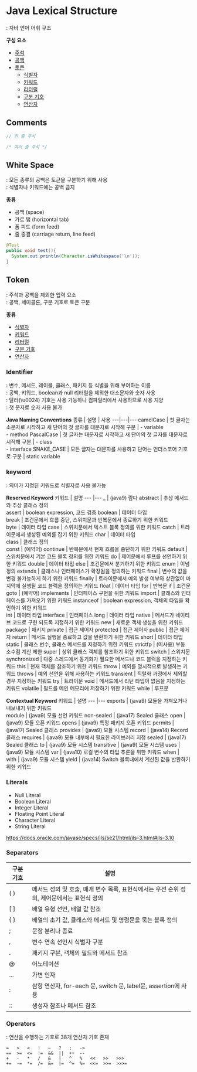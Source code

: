 # Java Lexical Structure   
: 자바 언어 어휘 구조  

**구성 요소**   
- [주석](#comments)
- [공백](#white-space)
- [토큰](#token)
  - [식별자](#identifier)
  - [키워드](#keyword)
  - [리터럴](#literals)
  - [구분 기호](#separators)
  - [연산자](#operators)


## Comments

```java
// 한 줄 주석

/* 여러 줄 주석 */
```



## White Space
: 모든 종류의 공백은 토큰을 구분하기 위해 사용  
: 식별자나 키워드에는 공백 금지  

**종류**
- 공백 (space)   
- 가로 탭 (horizontal tab)
- 폼 피드 (form feed)
- 줄 종결 (carriage return, line feed)

```java
@Test
public void test(){
  System.out.println(Character.isWhitespace('\n'));
}
```



## Token   
: 주석과 공백을 제외한 입력 요소  
: 공백, 세미콜론, 구분 기호로 토큰 구분  

**종류**
- [식별자](#identifier)
- [키워드](#keyword)
- [리터럴](#literals)
- [구분 기호](#separators)
- [연산자](#operators)



### Identifier
: 변수, 메서드, 레이블, 클래스, 패키지 등 식별을 위해 부여하는 이름  
: 공백, 키워드, boolean과 null 리터럴을 제외한 대소문자와 숫자 사용  
: 달러(\u0024) 기호는 사용 가능하나 컴파일러에서 사용하므로 사용 지양  
: 첫 문자로 숫자 사용 불가  


**Java Naming Conventions**
종류 | 설명 | 사용
---|---|---
camelCase  | 첫 글자는 소문자로 시작하고 새 단어의 첫 글자를 대문자로 시작해 구분 | - variable <br>- method
PascalCase | 첫 글자는 대문자로 시작하고 새 단어의 첫 글자를 대문자로 시작해 구분 | - class <br>- interface
SNAKE_CASE | 모든 글자는 대문자를 사용하고 단어는 언더스코어 기호로 구분 | static variable



### keyword
: 의미가 지정된 키워드로 식별자로 사용 불가능  

**Reserved Keyword**
키워드 | 설명 
--- |---
_            | (java9) 람다
abstract     | 추상 메서드와 추상 클래스 정의  
assert       | boolean expression, 코드 검증
boolean      | 데이터 타입   
break        | 조건문에서 흐름 중단, 스위치문과 반복문에서 종료하기 위한 키워드  
byte         | 데이터 타입 
case         | 스위치문에서 텍스트 블록 정의를 위한 키워드
catch        | 트라이문에서 생성된 예외를 잡기 위한 키워드
char         | 데이터 타입   
class        | 클래스 정의  
const        | (예약어)
continue     | 반복문에서 현재 흐름을 중단하기 위한 키워드
default      | 스위치문에서 기본 코드 블록 정의를 위한 키워드 
do           | 제어문에서 루프를 선언하기 위한 키워드 
double       | 데이터 타입
else         | 조건문에서 분기하기 위한 키워드
enum         | 이넘 정의
extends      | 클래스나 인터페이스가 확장됨을 정의하는 키워드
final        | 변수의 값을 변경 불가능하게 하기 위한 키워드
finally      | 트라이문에서 예외 발생 여부와 상관없이 마지막에 실행될 코드 블럭을 정의하는 키워드 
float        | 데이터 타입
for          | 반복문
if           | 조건문 
goto         | (예약어)
implements   | 인터페이스 구현을 위한 키워드
import       | 클래스와 인터페이스를 가져오기 위한 키워드
instanceof   | boolean expression, 객체의 타입을 확인하기 위한 키워드  
int          | 데이터 타입
interface    | 인터페이스
long         | 데이터 타입
native       | 메서드가 네이티브 코드로 구현 되도록 지정하기 위한 키워드
new          | 새로운 객체 생성을 위한 키워드
package      | 패키지 
private      | 접근 제어자
protected    | 접근 제어자
public       | 접근 제어자 
return       | 메서드 실행을 종료하고 값을 반환하기 위한 키워드
short        | 데이터 타입
static       | 클래스 변수, 클래스 메서드를 지정하기 위한 키워드
strictfp     | (미사용) 부동 소수점 계산 제한
super        | 상위 클래스 객체를 참조하기 위한 키워드
switch       | 스위치문
synchronized | 다중 스레드에서 동기화가 필요한 메서드나 코드 블럭을 지정하는 키워드 
this         | 현재 객체를 참조하기 위한 키워드
throw        | 예외를 명시적으로 발생하는 키워드
throws       | 예외 선언을 위해 사용하는 키워드
transient    | 직렬화 과정에서 제외할 경우 지정하는 키워드
try          | 트라이문
void         | 메서드에서 리턴 타입이 없음을 지정하는 키워드
volatile     | 필드를 메인 메모리에 저장하기 위한 키워드
while        | 루프문 


**Contextual Keyword**
키워드 | 설명 
--- |---
exports      | (java9) 모듈을 가져오거나 내보내기 위한 키워드   
module       | (java9) 모듈 선언 키워드 
non-sealed   | (java17) Sealed 클래스 
open         | (java9) 모듈 오픈 키워드
opens        | (java9) 특정 패키지 오픈 키워드
permits      | (java17) Sealed 클래스
provides     | (java9) 모듈 시스템
record       | (java14) Record 클래스 
requires     | (java9) 모듈 내부에서 필요한 라이브러리 지정
sealed       | (java17) Sealed 클래스
to           | (java9) 모듈 시스템
transitive   | (java9) 모듈 시스템
uses         | (java9) 모듈 시스템
var          | (java10) 로컬 변수의 타입 추론을 위한 키워드
when         | 
with         | (java9) 모듈 시스템
yield        | (java14) Switch 블록내에서 계산된 값을 반환하기 위한 키워드



### Literals 

- Null Literal
- Boolean Literal
- Integer Literal
- Floating Point Literal
- Character Literal
- String Literal

https://docs.oracle.com/javase/specs/jls/se21/html/jls-3.html#jls-3.10



### Separators

구분 기호 | 설명
---|---
( )  | 메서드 정의 및 호출, 매개 변수 목록, 표현식에서는 우선 순위 정의, 제어문에서는 표현식 정의
[ ]  | 배열 유형 선언, 배열 값 참조
{ }  | 배열의 초기 값, 클래스와 메서드 및 명령문을 묶는 블록 정의   
;    | 문장 분리나 종료
,    | 변수 연속 선언시 식별자 구분
.    | 패키지 구분, 객체의 필드와 메서드 참조
@    | 어노테이션
...  | 가변 인자
:    | 삼항 연산자, for-each 문, switch 문, label문, assertion에 사용
::   | 생성자 참조나 메서드 참조 	



### Operators
: 연산을 수행하는 기호로 38개 연산자 기호 존재  

```
=   >   <   !   ~   ?   :   ->
==  >=  <=  !=  &&  ||  ++  --
+   -   *   /   &   |   ^   %   <<   >>   >>>
+=  -=  *=  /=  &=  |=  ^=  %=  <<=  >>=  >>>=
```